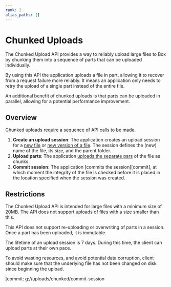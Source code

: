 ```yaml
---
rank: 2
alias_paths: []
---
```


# Chunked Uploads

The Chunked Upload API provides a way to reliably upload large files to Box by
chunking them into a sequence of parts that can be uploaded individually.

By using this API the application uploads a file in part, allowing it to recover
from a request failure more reliably. It means an application only needs to
retry the upload of a single part instead of the entire file.

An additional benefit of chunked uploads is that parts can be uploaded
in parallel, allowing for a potential performance improvement.

## Overview

Chunked uploads require a sequence of API calls to be made.

1. **Create an upload session**: The application creates an upload session
   for a [new file][newsession] or [new version of a file][newversion]. The
   session defines the (new) name  of the file, its size, and the parent folder.
2. **Upload parts**: The application [uploads the separate pars][uploadparts] of
   the file as chunks.
3. **Commit session:** The application [commits the session][commit], at which
   moment the integrity of the file is checked before it is placed in the
   location specified when the session was created.

## Restrictions

The Chunked Upload API is intended for large files with a minimum size of 20MB.
The API does not support uploads of files with a size smaller than this.

This API does not support re-uploading or overwriting of parts in a session.
Once a part has been uploaded, it is immutable.

The lifetime of an upload session is 7 days. During this time, the client can
upload parts at their own pace.

To avoid wasting resources, and avoid potential data corruption, client should
make sure that the underlying file has not been changed on disk since beginning
the upload.

[newsession]: g://uploads/chunked/create-session
[newversion]: g://uploads/chunked/create-session-for-existing-file
[uploadparts]: g://uploads/chunked/upload-part
[commit: g://uploads/chunked/commit-session
